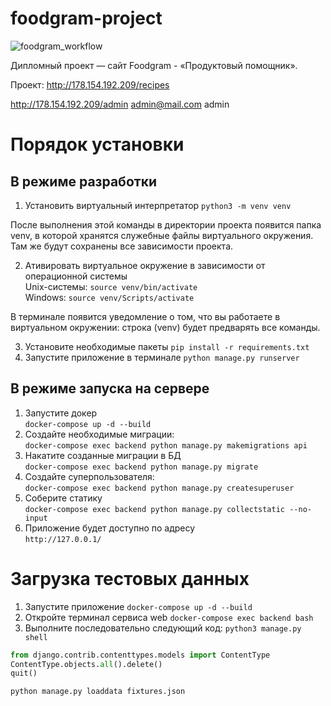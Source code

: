 # foodgram-project
![foodgram_workflow](https://github.com/EnterLife/foodgram-project-react/actions/workflows/main.yml/badge.svg)

Дипломный проект — сайт Foodgram - «Продуктовый помощник».

Проект: 
http://178.154.192.209/recipes

http://178.154.192.209/admin admin@mail.com admin

# Порядок установки 
## В режиме разработки 
1. Установить виртуальный интерпретатор `python3 -m venv venv` 
 
После выполнения этой команды в директории проекта появится папка venv, в которой хранятся служебные файлы виртуального окружения. Там же будут сохранены все зависимости проекта. 
 
2. Ативировать виртуальное окружение в зависимости от операционной системы   
   Unix-системы: `source venv/bin/activate`   
   Windows: `source venv/Scripts/activate` 
 
В терминале появится уведомление о том, что вы работаете в виртуальном окружении: строка  (venv) будет предварять все команды. 
 
3. Установите необходимые пакеты `pip install -r requirements.txt` 
4. Запустите приложение в терминале `python manage.py runserver` 
## В режиме запуска на сервере 
1. Запустите докер   
```docker-compose up -d --build```   
2. Создайте необходимые миграции:    
```docker-compose exec backend python manage.py makemigrations api``` 
3. Накатите созданные миграции в БД   
```docker-compose exec backend python manage.py migrate``` 
4. Создайте суперпользователя:   
```docker-compose exec backend python manage.py createsuperuser``` 
5. Соберите статику   
```docker-compose exec backend python manage.py collectstatic --no-input``` 
6. Приложение будет доступно по адресу   
```http://127.0.0.1/``` 
    
# Загрузка тестовых данных   
1. Запустите приложение 
   ```docker-compose up -d --build``` 
2. Откройте терминал сервиса web 
   ```docker-compose exec backend bash``` 
3. Выполните последовательно следующий код: 
```python3 manage.py shell``` 
```python 
from django.contrib.contenttypes.models import ContentType 
ContentType.objects.all().delete() 
quit() 
``` 
```python manage.py loaddata fixtures.json```